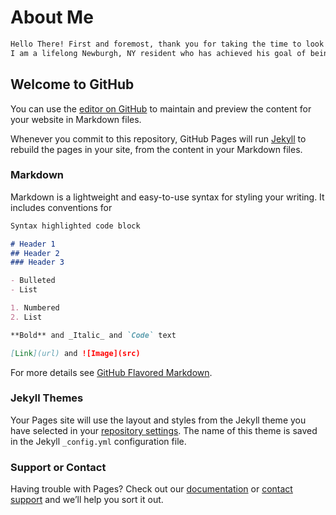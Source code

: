 # About Me
```markdown
Hello There! First and foremost, thank you for taking the time to look at my repository.
I am a lifelong Newburgh, NY resident who has achieved his goal of being a first generation college graduate in my family. I attended Orange County Community College for the first two years of my educational journey. I transfered out of this college with a 3.5 GPA and with membership in the Phi Theta Kappa Honor Society. Marist College was where I graduated with my BS in Computer Science with a 3.7 GPA and with Magna Cum Laude Latin Honors. My concentration is in software development and the reason for this is rather simple, because I love to code! What I find most fascinating is the ability to create an endless amount of programs with simple syntax. Any problem can be solved in many different ways but what sets every solution is essentially how effective the solution is in solving said problem. In this respect it is like a puzzle where you have to find the best answer whichever way possible.
```




## Welcome to GitHub

You can use the [editor on GitHub](https://github.com/kennymejia/kennymejia.github.io/edit/master/index.md) to maintain and preview the content for your website in Markdown files.

Whenever you commit to this repository, GitHub Pages will run [Jekyll](https://jekyllrb.com/) to rebuild the pages in your site, from the content in your Markdown files.

### Markdown

Markdown is a lightweight and easy-to-use syntax for styling your writing. It includes conventions for

```markdown
Syntax highlighted code block

# Header 1
## Header 2
### Header 3

- Bulleted
- List

1. Numbered
2. List

**Bold** and _Italic_ and `Code` text

[Link](url) and ![Image](src)
```

For more details see [GitHub Flavored Markdown](https://guides.github.com/features/mastering-markdown/).

### Jekyll Themes

Your Pages site will use the layout and styles from the Jekyll theme you have selected in your [repository settings](https://github.com/kennymejia/kennymejia.github.io/settings). The name of this theme is saved in the Jekyll `_config.yml` configuration file.

### Support or Contact

Having trouble with Pages? Check out our [documentation](https://docs.github.com/categories/github-pages-basics/) or [contact support](https://github.com/contact) and we’ll help you sort it out.
